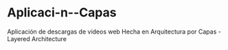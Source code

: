 # Aplicaci-n--Capas
Aplicación de descargas de videos web Hecha en Arquitectura por Capas - Layered Architecture
